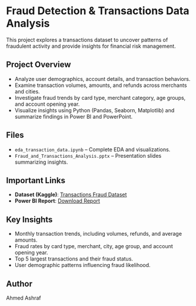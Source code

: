 # Fraud Detection & Transactions Data Analysis

This project explores a transactions dataset to uncover patterns of fraudulent activity and provide insights for financial risk management.

## Project Overview
- Analyze user demographics, account details, and transaction behaviors.  
- Examine transaction volumes, amounts, and refunds across merchants and cities.  
- Investigate fraud trends by card type, merchant category, age groups, and account opening year.  
- Visualize insights using Python (Pandas, Seaborn, Matplotlib) and summarize findings in Power BI and PowerPoint.

## Files
- `eda_transaction_data.ipynb` – Complete EDA and visualizations.  
- `Fraud_and_Transactions_Analysis.pptx` – Presentation slides summarizing insights.  

## Important Links
- **Dataset (Kaggle)**: [Transactions Fraud Dataset](https://www.kaggle.com/datasets/computingvictor/transactions-fraud-datasets)  
- **Power BI Report**: [Download Report](https://drive.google.com/file/d/1Wz0Fa-8nijm3gF_5Ctie6AvF3xzhePN0/view?usp=sharing)

## Key Insights
- Monthly transaction trends, including volumes, refunds, and average amounts.  
- Fraud rates by card type, merchant, city, age group, and account opening year.  
- Top 5 largest transactions and their fraud status.  
- User demographic patterns influencing fraud likelihood.

## Author
Ahmed Ashraf
